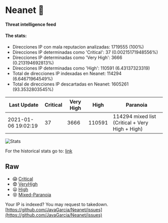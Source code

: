 # Neanet :hocho:
#### Threat intelligence feed
#### The stats:

- Direcciones IP con mala reputacion analizadas: 1719555 (100%)
- Direcciones IP determinadas como 'Critical':  37 (0.00215171948556%)
- Direcciones IP determinadas como 'Very High':  3666 (0.213194692813%)
- Direcciones IP determinadas como 'High':  110591 (6.43137323319)
- Total de direcciones IP indexadas en Neanet:  114294 (6.64671964549%)
- Total de direcciones IP descartadas en Neanet:  1605261 (93.3532803545%)

| Last Update | Critical | Very High | High | Paranoia |
| --- | --- | --- | --- | --- |
| 2021-01-06 19:02:19 | 37 | 3666 | 110591 | 114294 mixed list (Critical + Very High + High)|

![Stats](https://docs.google.com/spreadsheets/d/e/2PACX-1vSnaNMIXVabIpDJjufMlzH7poXnshF3mgd8Is1g9ytUEzVsP5my4Trn8f-xkoLLQ38xpL3HtmUexLo6/pubchart?oid=501124687&format=image)

For the historical stats go to: [link](/stats.csv)
## Raw
- :scream: [Critical](https://raw.githubusercontent.com/JavaGarcia/Neanet/master/blacklists/neanet_critical.txt)
- :fearful: [VeryHigh](https://raw.githubusercontent.com/JavaGarcia/Neanet/master/blacklists/neanet_veryHigh.txtt)
- :frowning: [High](https://raw.githubusercontent.com/JavaGarcia/Neanet/master/blacklists/neanet_high.txt)
- :dizzy_face: [Mixed-Paranoia](https://raw.githubusercontent.com/JavaGarcia/Neanet/master/blacklists/neanet_all.txt)


Your IP is indexed? You may request to takedown. [https://github.com/JavaGarcia/Neanet/issues](https://github.com/JavaGarcia/Neanet/issues)









































































































































































































































































































































































































































































































































































































































































































































































































































































































































































































































































































































































































































































































































































































































































































































































































































































































































































































































































































































































































































































































































































































































































































































































































































































































































































































































































































































































































































































































































































































































































































































































































































































































































































































































